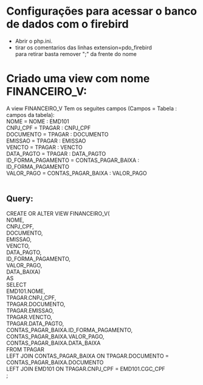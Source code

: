 # Configurações para acessar o banco de dados com o firebird
- Abrir o php.ini.<br>
- tirar os comentarios das linhas extension=pdo_firebird<br>
para retirar basta remover ";" da frente do nome<br>

# Criado uma view com nome FINANCEIRO_V:
A view FINANCEIRO_V Tem os seguites campos (Campos = Tabela : campos da tabela):<br>
NOME = NOME : EMD101<br>
CNPJ_CPF = TPAGAR : CNPJ_CPF<br>
DOCUMENTO = TPAGAR : DOCUMENTO<br>
EMISSAO = TPAGAR : EMISSAO<br>
VENCTO = TPAGAR : VENCTO<br>
DATA_PAGTO = TPAGAR : DATA_PAGTO<br>
ID_FORMA_PAGAMENTO = CONTAS_PAGAR_BAIXA : ID_FORMA_PAGAMENTO<br>
VALOR_PAGO = CONTAS_PAGAR_BAIXA : VALOR_PAGO<br>
<br>
## Query:
CREATE OR ALTER VIEW FINANCEIRO_V(<br>
    NOME,<br>
    CNPJ_CPF,<br>
    DOCUMENTO,<br>
    EMISSAO,<br>
    VENCTO,<br>
    DATA_PAGTO,<br>
    ID_FORMA_PAGAMENTO,<br>
    VALOR_PAGO,<br>
    DATA_BAIXA)<br>
AS<br>
SELECT<br>
    EMD101.NOME,<br>
    TPAGAR.CNPJ_CPF,<br>
    TPAGAR.DOCUMENTO,<br>
    TPAGAR.EMISSAO,<br>
    TPAGAR.VENCTO,<br>
    TPAGAR.DATA_PAGTO,<br>
    CONTAS_PAGAR_BAIXA.ID_FORMA_PAGAMENTO,<br>
    CONTAS_PAGAR_BAIXA.VALOR_PAGO,<br>
    CONTAS_PAGAR_BAIXA.DATA_BAIXA<br>
FROM TPAGAR<br>
LEFT JOIN CONTAS_PAGAR_BAIXA ON TPAGAR.DOCUMENTO = CONTAS_PAGAR_BAIXA.DOCUMENTO<br>
LEFT JOIN EMD101 ON TPAGAR.CNPJ_CPF = EMD101.CGC_CPF<br>
;

